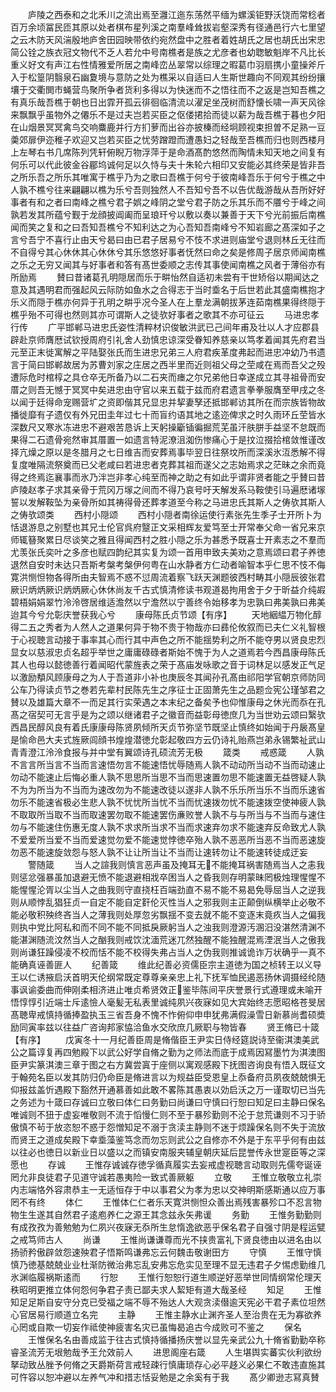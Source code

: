 <!-- { "loadSidebar": true } -->
　　庐陵之西泰和之北禾川之流出焉至灉江迤东荡然平缅为螺溪钜野沃饶而常稔者百万余顷冨民匝其原以处者棋布星列溪之南羣峰耸拔岩壑深秀有径通邑行六七里望之云木防天风湍殷地庐舍田园映带依约宛然盘中之胜者着姓胡氏之居也胡氏出宋忠简公铨之族衣冠文物代不乏人若允中号南樵者是族之尤彦者也幼聦敏魁岸不凡比长重义好文有声江右性情雅爱所居之南峰峦丛翠常以综理之暇葛巾羽扇携小童操斧斤入于松篁阴翳泉石幽夐境与意防之处为樵采以自适曰人生斯世趣向不同观其纷纷攘壤于交衢閧市蝇营鸟聚所争者货利多得以为快迷而不之悟往而不之返是岂知吾樵之有真乐哉吾樵于朝也日出霏开孤云徘徊临清流以濯足坐茂树而舒懐长啸一声天风徐来飘飘乎虽物外之僊乐不是过夫岂若买臣之伛偻捃拾而徒以薪为哉吾樵于暮也夕阳在山烟景冥冥禽鸟交响麋鹿并行方扪萝而出谷亦披榛而经坰顾视束担曽不足熟一豆羮郊扉伊迩稚子欢迎又岂若买臣之忧劳蹭蹬而遭愚妇之轻哉至吾樵而归也则西楼月上左琴右书几席陈列凭轩俯睨万物浮萍于是命酒髙酌悠然而陶情未知天地之间复有何乐可以代此彼金谷郿坞诚何足以久恃与夫十朱轮六相印又安能必其终荣是皆非吾之所乐吾之所乐其唯寓于樵乎乃为之歌曰吾樵于何兮于彼南峰吾乐于何兮于樵之中人孰不樵兮往来翩翩以樵为乐兮吾则独然人不吾知兮吾不以告优哉游哉从吾所好好事者有和之者曰南峰之樵兮君子娯之峰阴之堂兮君子防之乐其乐而不餍兮于峰之间孰若发其所蕴兮觐于龙顔披阊阖而呈琅玕兮以敷以奏以兼善于天下兮光前振后南樵闻而笑之复和之曰吾知吾樵兮不知利达之为心吾知吾南峰兮不知岩廊之髙深如子之言兮吾宁不喜行止由天兮曷曰由已君子居易兮不忮不求进则庙堂兮退则林丘无往而不自得兮其心休休其心休休兮其乐悠悠好事者怃然曰命之矣是修周子居京师闻南樵之乐之无穷又闻其与好事者和答有髙世委顺之志传其事使闻南樵之风者于薄俗亦有所励焉
　　賛曰昔诸葛孔明隠居而乐于畊怡然自适初未尝有干世矫俗以期闻达之意及其遇明君而强起风云际防如鱼水之合得志于当时埀名于后世若此其盛南樵抱才乐义而隠于樵亦何异于孔明之畊乎况今圣人在上羣龙满朝拔茅连茹南樵果得终隠于樵乎殆不可得也然则其亦可谓斯人之徒欤好事者之歌其不亦可征云
　　马进忠孝行传
　　广平邯郸马进忠氏姿性清粹材识俊敏洪武已己间年甫及壮以人才应郡县辟赴京师膺厯试钦授周府引礼舍人劲慎忠谅深受眷知养慈亲以笃孝着闻其先府君当元至正末徙寓解之平陆娶张氏而生进忠兄弟三人府君疾革度弗起而进忠冲幼乃书遗言于简曰邯郸故居为苏曹刘家之庄居之西半里而近则祖父母之茔咸在焉而吾父之殁遭际危时棺椁之具仓卒无所备乃以二石夹而瘗之尔兄弟他日幸遂成立其寻祖骨而安厝之则吾无憾于冥冥中矣进忠由守官以来五载于兹而府君遗言拳拳服膺至甲戌之冬以闻于廷得命宠赐营圹之资即偕其兄显忠并挈妻孥还抵邯郸访其所在而宗族皆物故播徙靡有子遗仅有外兄田圭年过七十而盲约语其地之逺迩俾求之时久雨环丘茔皆水深数尺又寒氷冻进忠不避艰苦恳诉上天躬操斸锸徧掘荒芜虽汗肤胼手益坚不怠既而果得二石遗骨宛然审其厝置一如遗言特泥潦沮洳伤惨痛心于是抆泣掇拾棺敛惟谨改择亢燥之原以是冬腊月之七日维吉而安葬焉事毕翌日往祭坟所而深溪氷沍悉解不得复度唯隔流祭奠而已父老咸曰若进忠者克葬其祖而遂父之志始焉求之茫昧之余而竟得之终焉迄襄事而氷乃泮岂非孝心纯至而神之助之有如此乎谓非贤者能之乎賛曰昔庐陵赵孝子求其亲骨于荒冈万塜之间而不得乃哀号吁天解发系马鞍使引马遍厯诸塜誓以发解鞍坠为亲骨所如其祷得骨还葬孝道至今称之马进忠氏其斯人之俦欤其斯人之俦欤颂类
　　西村小隠颂
　　西村小隠者南徐运使行素张先生季子士开所卜为恬退游息之别墅也其兄士伦官呉府毉正文采相辉友爱笃至士开常奉父命一省兄来京师辄簮聚累日尽谈笑之雅且得闻西村之胜小隠之乐为甚悉予既喜士开素志之不羣而尤羡张氏奕叶之多彦也赋四韵纪其实复为颂一首用申致夫美劝之意焉颂曰君子养徳退然自安时未达只吾斯考槃考槃伊何粤在山水静者方仁动者喻智本乎仁思不忮不侮寛洪恻怛物各得所由夫智焉不惑不愆周流着察飞跃天渊题彼西村畴其小隠辰彼张君厥识炳炳厥识炳炳厥心休休尚友千古式慎清修读书观道曷拘用舍于夕于昕益介纯嘏碧梧娟娟翠竹泠泠啓居维适澹然以宁澹然以宁善终令始移孝为忠孰曰弗美孰曰弗美迨其今兮允彰庆誉获我心兮
　　康母陈氏贞节颂【有序】
　　天地絪緼万物化醇得二五之秀者为人然人之道果何异于物不贵于物哉亦曰彞伦攸叙而已夫仁义礼智根于心视聴言动接于事率其心而行其中声色之所不能揺势利之所不能夺男以贤良忠烈显女以慈淑忠贞名超乎举世之庸庸碌碌者斯始不愧于为人之道焉若今西昌康母陈氏其人也母以懿徳善行着闻昭代蒙旌表之荣于髙庙发咏歌之音于词林足以感发正气足以激励頺风顾康母之为人于吾道非小补也庚辰冬其闻孙孔髙由祁阳学官朝京师防同公车乃得读贞节之巻若先辈村民陈先生之序征士正固萧先生之品题佥宪公瑾邹君之賛以及雄篇大章不一而足其行实荣遇之本末纪之备矣予也仰惟康母之休光而忝在孔髙之宿契可无言乎是为之颂以继诸君子之徽音而益彰母徳庶几为当世劝云颂曰繄欤西昌民醇风良有着氏康康母陈贤夙倾所天贞节弥坚节既坚止慎终如始闻于丹扆髙皇是愉命邑大夫式旌厥闾顔书煌煌潜徳允彰起敬四方云仍诗礼贻燕岂弟永锡繁祉武山青青澄江泠泠食报与并中堂有翼颂诗孔硕流芳无极
　　箴类
　　戒惑箴
　　人孰不言言所当言不当而言速悟勿言不能速悟忧辱随焉人孰不动动所当动不当而动速止勿动不能速止后悔必重人孰不思思所当思不当而思速置勿思不能速置无益啓疑人孰不为为所当为不当而为速改勿为不能速改徒以遂非人孰不乐乐所当乐不当而乐速省勿乐不能速省极必生悲人孰不忧忧所当忧不当而忧速拨勿忧不能速拨空使神疲人孰不取取所当取不当而取速罢勿取不能速罢伤亷败誉人孰不与与所当与不当而与速住勿与不能速住伤惠无度人孰不求求所当求不当而求速弃勿求不能速弃反命致尤人孰不爱爱所当爱不当而爱速觉勿爱不能速觉悖徳卒殆人孰不恶恶所当恶不当而恶速旋勿恶不能速旋敛怨与怒人孰不让让所当让不当而让速转勿让不能速转徒成迂妄
　　警随箴
　　当人之諠我则慎言恶声虽及掩耳无不能掩耳祸害随焉当人之恚我则惩忿强暴虽加退避无愤不能退避相戕卒困当人之昏我则存明蒙昧罔极烛理惺惺不能惺惺沦胥以尘当人之曲我则守直挠枉百端劲直不易不能不易曷免辱屈当人之逆我则从顺悖乱猖狂贞一自定不能自定姧伦灭性当人之邪我则主正颠倒纵横举止必敬不能必敬积殃终吝当人之薄我则处厚忽劣飘揺不变去就不能不变逐末竟疚当人之偏我则执中党比阿私和而不同不能不同抵戾厥躬当人之浊我则澄源汚溷汨没湛然清渊不能湛渊随流汶然当人之酗我则戒饮沈湎荒迷兀然独醒不能独醒混焉湮泯当人之傲我则尚谦狂躁侵凌不校而恬不能不校得失弗占当人之伪我则推诚诡诈万状确乎一真不能确真诬善匪人
　　纪善箴
　　维此纪善必资儒臣宗主道徳为国之桢转王以义导王以仁诱掖启沃首明天伦纲常既定尊尊亲亲忠上礼下抚军恤民遏恶扬休调摄经纶随事讽谕委曲而伸刚柔相济进止唯贞希贤效正鉴毕陈间平庆誉景行式遵理或未喻开悟惇惇引近端士斥逺憸人毫髪无私表里诚纯夙兴夜寐如见大宾始终志愿昭格苍旻居髙聴卑戒慎持循捧盈执玉三省吾身不愧不怍俯仰申申犹弗满假澡雪日新慕尚耆硕奬励同寅率兹以往益广咨询邦家恊洽鱼水交欣庶几厥职与物皆春
　　贤王脩已十箴【有序】
　　戊寅冬十一月纪善臣周是脩偕臣王尹实日侍经筵説诗至衞淇澳美武公之篇谆复再四勉殿下以武公好学自脩之勤为之师法而底于成焉因冩墨竹为淇澳图臣尹实篆淇澳三章于图之右方冀尝寘于座侧以寓观感殿下抚图咨询良有悟入既征文于翰苑名臣以发其防归仍命臣是脩进言以为规益臣受恩皇上忝备府员夙夜兢兢惧无仰报兹盖忻遇殿下豁然开通慕善如此敢不畧陈其愚衷以効启沃之万一谨取切已当先之务述为十箴曰存诚曰立敬曰体仁曰务勤曰尚谦曰守慎曰行恕曰知足曰主静曰保名唯诚则不狃于虚妄唯敬则不流于慆慢仁则不至于暴殄勤则不沦于怠荒谦则不习于骄傲慎不茍于放恣恕不惑于怨憎知足不溺于贪渎主静则不迷于烦躁保名则不失于流放而贤王之道成矣殿下幸埀藻鉴笃念而勿忘则武公之自修亦不外是于东平乎何有由兹以往必也徳日以新业日以盛以之而镇安南服夹辅皇朝庆延后昆誉传永世寔臣等之深愿也
　　存诚
　　王惟存诚诚存徳孚循真履实去妄戒虚视聴言动取则先儒夸诞诬罔允非良徒君子见道守诚若愚夷险一致式善厥躯
　　立敬
　　王惟立敬敬立礼崇内志端恪外容肃恭主一无适恒存于中以事君父为孝为忠以交神明斯感斯通以应万事罔不有终
　　体仁
　　王惟体仁仁者乐天寛洪恻怛众善出焉残害暴殄口不忍言物物生生遂其自然君子逺庖养仁之源王其念兹永矢弗谖
　　务勤
　　王惟务勤勤则有成孜孜为善勉勉为仁夙兴夜寐无忝所生怠惰逸欲恶乎保名君子自强寸阴是程运甓之戒笃师古人
　　尚谦
　　王惟尚谦谦尊而光不挟贵富礼下贤良徳由以进名由以扬骄矜傲辟敛怨速殃君子悟斯鸣谦弗忘云何魏击敬谢田方
　　守慎
　　王惟守慎慎乃徳基兢兢业业杜渐防微治弗忘乱安弗忘危实见至理不显无违君子夕惕虑勤维几氷渊临履祸斯逺而
　　行恕
　　王惟行恕恕行道生顺逆好恶举世同情纲常伦理天秩昭明更推立体何怨何争君子责已鄙夫求人絜矩有道大哉圣经
　　知足
　　王惟知足足斯自安守分克已受福之端不辱不殆达人大观贪渎僣逾天宪必干君子素位坦然心官居易行顺道立名完
　　主静
　　王惟主静水止渊齐圣人至治贵在无为寡欲养心罔或自欺一切妄作祗使神疲害名灾已虽悔曷追古今成败可不鉴之
　　保名
　　王惟保名名由善成监于往古式慎持循播扬庆誉以显先亲武公九十脩省勤勤卒称睿圣流芳无垠勉哉予王允效前人
　　进思阁座右箴
　　人生堪舆实蕃实伙利欲纷拏动致丛脞予何脩之天爵斯荷言戒轻疎行慎庸琐存心必平趍义必果仁不敢违直施其可忤容以恕冲避以左养气冲和措志恬妥勉是之余奚有于我
　　髙少卿逊志冩真賛
